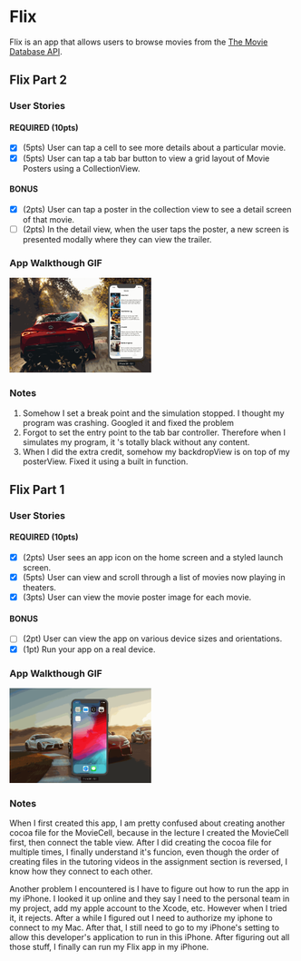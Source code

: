 # Flix
Flix is an app that allows users to browse movies from the [The Movie Database API](http://docs.themoviedb.apiary.io/#).

## Flix Part 2

### User Stories

#### REQUIRED (10pts)
- [x] (5pts) User can tap a cell to see more details about a particular movie.
- [x] (5pts) User can tap a tab bar button to view a grid layout of Movie Posters using a CollectionView.

#### BONUS
- [x] (2pts) User can tap a poster in the collection view to see a detail screen of that movie.
- [ ] (2pts) In the detail view, when the user taps the poster, a new screen is presented modally where they can view the trailer.

### App Walkthough GIF

<img src="https://github.com/lianghuanjia/Flix/blob/master/flixPart2WithBonus1.gif" width=250><br>

### Notes
1. Somehow I set a break point and the simulation stopped. I thought my program was crashing. Googled it and fixed the problem
2. Forgot to set the entry point to the tab bar controller. Therefore when I simulates my program, it 's totally black without any content.
3. When I did the extra credit, somehow my backdropView is on top of my posterView. Fixed it using a built in function.

## Flix Part 1

### User Stories


#### REQUIRED (10pts)
- [x] (2pts) User sees an app icon on the home screen and a styled launch screen.
- [x] (5pts) User can view and scroll through a list of movies now playing in theaters.
- [x] (3pts) User can view the movie poster image for each movie.

#### BONUS
- [ ] (2pt) User can view the app on various device sizes and orientations.
- [x] (1pt) Run your app on a real device.

### App Walkthough GIF


<img src="https://github.com/lianghuanjia/Flix/blob/master/flix.gif" width=250><br>

### Notes
When I first created this app, I am pretty confused about creating another cocoa file for the MovieCell, because in the lecture I created the MovieCell first, then connect the table view. After I did creating the cocoa file for multiple times, I finally understand it's funcion, even though the order of creating files in the tutoring videos in the assignment section is reversed, I know how they connect to each other.

Another problem I encountered is I have to figure out how to run the app in my iPhone. I looked it up online and they say I need to the personal team in my project, add my apple account to the Xcode, etc. However when I tried it, it rejects. After a while I figured out I need to authorize my iphone to connect to my Mac. After that, I still need to go to my iPhone's setting to allow this developer's application to run in this iPhone. After figuring out all those stuff, I finally can run my Flix app in my iPhone.

